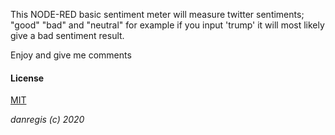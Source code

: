 
This NODE-RED basic sentiment meter will measure twitter sentiments; "good" "bad" and "neutral" for example if you input 'trump' it will most likely give a bad sentiment result.

Enjoy and give me comments


#### License
[MIT](https://choosealicense.com/licenses/mit/)

*danregis (c) 2020*
